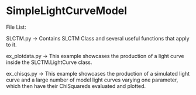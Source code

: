 # SimpleLightCurveModel
File List:

SLCTM.py -> Contains SLCTM Class and several useful functions that apply to it.

ex_plotdata.py -> This example showcases the production of a light curve inside the SLCTM.LightCurve class.

ex_chisqs.py -> This example showcases the production of a simulated light curve and a large number of model light curves
varying one parameter, which then have their ChiSquareds evaluated and plotted.
